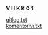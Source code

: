 **V I I K K O 1**
 
[gitlog.txt](https://github.com/apeltonen/ot-harjoitustyo/blob/master/laskarit/viikko1/gitlog.txt)  
[komentorivi.txt](https://github.com/apeltonen/ot-harjoitustyo/blob/master/laskarit/viikko1/komentori.txt)
